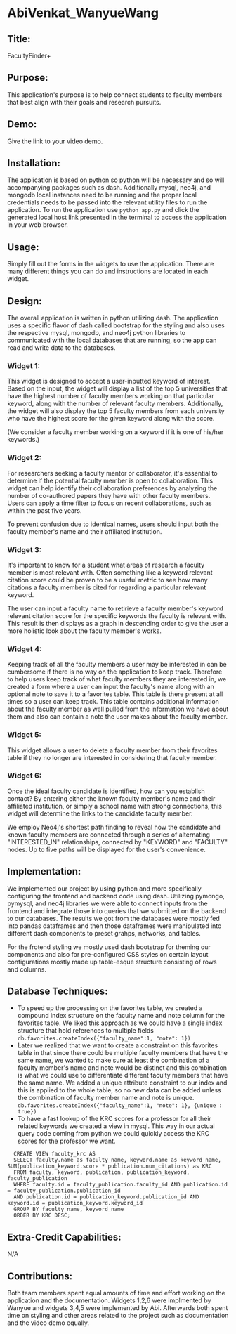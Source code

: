 # AbiVenkat_WanyueWang

## Title: 

FacultyFinder+

## Purpose: 
This application's purpose is to help connect students to faculty members that best align with their goals and research pursuits.

## Demo: 

Give the link to your video demo. 

## Installation: 

The application is based on python so python will be necessary and so will accompanying packages such as dash. Additionally mysql, neo4j, and mongodb local instances need to be running and the proper local credentials needs to be passed into the relevant utility files to run the application. To run the application use `python app.py` and click the generated local host link presented in the terminal to access the application in your web browser.

## Usage: 

Simply fill out the forms in the widgets to use the application. There are many different things you can do and instructions are located in each widget. 

## Design: 

The overall application is written in python utilizing dash. The application uses a specific flavor of dash called bootstrap for the styling and also uses the respective mysql, mongodb, and neo4j python libraries to communicated with the local databases that are running, so the app can read and write data to the databases. 



### Widget 1:

This widget is designed to accept a user-inputted keyword of interest. Based on the input, the widget will display a list of the top 5 universities that have the highest number of faculty members working on that particular keyword, along with the number of relevant faculty members. Additionally, the widget will also display the top 5 faculty members from each university who have the highest score for the given keyword along with the score. 

(We consider a faculty member working on a keyword if it is one of his/her keywords.)



### Widget 2:

For researchers seeking a faculty mentor or collaborator, it's essential to determine if the potential faculty member is open to collaboration. This widget can help identify their collaboration preferences by analyzing the number of co-authored papers they have with other faculty members. Users can apply a time filter to focus on recent collaborations, such as within the past five years.

To prevent confusion due to identical names, users should input both the faculty member's name and their affiliated institution.

### Widget 3:

It's important to know for a student what areas of research a faculty member is most relevant with. Often something like a keyword relevant citation score could be proven to be a useful metric to see how many citations a faculty member is cited for regarding a particular relevant keyword.

The user can input a faculty name to retirieve a faculty member's keyword relevant citation score for the specific keywords the faculty is relevant with. This result is then displays as a graph in descending order to give the user a more holistic look about the faculty member's works.


### Widget 4:

Keeping track of all the faculty members a user may be interested in can be cumbersome if there is no way on the application to keep track. Therefore to help users keep track of what faculty members they are interested in, we created a form where a user can input the faculty's name along with an optional note to save it to a favorites table. This table is there present at all times so a user can keep track. This table contains additional information about the faculty member as well pulled from the information we have about them and also can contain a note the user makes about the faculty member. 

### Widget 5:

This widget allows a user to delete a faculty member from their favorites table if they no longer are interested in considering that faculty member.

### Widget 6:

Once the ideal faculty candidate is identified, how can you establish contact? By entering either the known faculty member's name and their affiliated institution, or simply a school name with strong connections, this widget will determine the links to the candidate faculty member.

We employ Neo4j's shortest path finding to reveal how the candidate and known faculty members are connected through a series of alternating "INTERESTED_IN" relationships, connected by "KEYWORD" and "FACULTY" nodes. Up to five paths will be displayed for the user's convenience.



## Implementation: 

We implemented our project by using python and more specifically configuring the frontend and backend code using dash. Utilizing pymongo, pymysql, and neo4j libraries we were able to connect inputs from the frontend and integrate those into queries that we submitted on the backend to our databases. The results we got from the databases were mostly fed into pandas dataframes and then those dataframes were manipulated into different dash components to preset grahps, networks, and tables. 

For the frotend styling we mostly used dash bootstrap for theming our components and also for pre-configured CSS styles on certain layout configurations mostly made up table-esque structure consisting of rows and columns.

## Database Techniques: 

  - To speed up the processing on the favorites table, we created a compound index structure on the faculty name and note column for the favorites table. We     liked this approach as we could have a single index structure that hold references to multiple fields
    `db.favorites.createIndex({"faculty_name":1, "note": 1})`
  - Later we realized that we want to create a constraint on this favorites table in that since there could be multiple faculty members that have the same       name, we wanted to make sure at least the combination of a faculty member's name and note would be distinct and this combination is what we could use to     differentiate different faculty members that have the same name. We added a unique attribute constraint to our index and this is applied to the whole         table, so no new data can be added unless the combination of faculty member name and note is unique.
    `db.favorites.createIndex({"faculty_name":1, "note": 1}, {unique : true})`
  - To have a fast lookup of the KRC scores for a professor for all their related keywords we created a view in mysql. This way in our actual query code coming from python we could quickly access the KRC scores for the professor we want.
  ``` 
    CREATE VIEW faculty_krc AS 
    SELECT faculty.name as faculty_name, keyword.name as keyword_name, SUM(publication_keyword.score * publication.num_citations) as KRC
    FROM faculty, keyword, publication, publication_keyword, faculty_publication
    WHERE faculty.id = faculty_publication.faculty_id AND publication.id = faculty_publication.publication_id
    AND publication.id = publication_keyword.publication_id AND keyword.id = publication_keyword.keyword_id
    GROUP BY faculty_name, keyword_name
    ORDER BY KRC DESC;
  ```
## Extra-Credit Capabilities: 

N/A

## Contributions: 

Both team members spent equal amounts of time and effort working on the application and the documentation. Widgets 1,2,6 were implmented by Wanyue and widgets 3,4,5 were implemented by Abi. Afterwards both spent time on styling and other areas related to the project such as documentation and the video demo equally.

